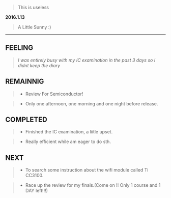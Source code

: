 > This is useless

**2016.1.13**

> A Little Sunny :)
---

## FEELING

> *I was entirely busy with my IC examination in the past 3 days so I didnt keep the diary*



## REMAINNIG

> + Review For Semiconductor!

> + Only one afternoon, one morning and one night before release.

## COMPLETED

> + Finished the IC examination, a liitle upset.

> + Really efficient while am eager to do sth.

## NEXT


> + To search some instruction about the wifi module called Ti CC3100.


> + Race up the review for my finals.(Come on !! Only 1 course and 1 DAY  left!!!)
